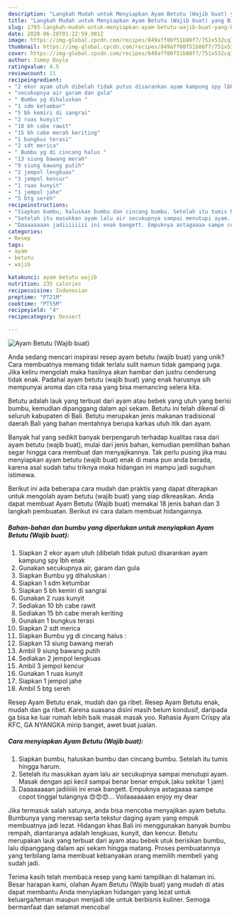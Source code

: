 ```yaml
---
description: "Langkah Mudah untuk Menyiapkan Ayam Betutu (Wajib buat) yang Bisa Manjain Lidah"
title: "Langkah Mudah untuk Menyiapkan Ayam Betutu (Wajib buat) yang Bisa Manjain Lidah"
slug: 1793-langkah-mudah-untuk-menyiapkan-ayam-betutu-wajib-buat-yang-bisa-manjain-lidah
date: 2020-06-28T01:22:59.901Z
image: https://img-global.cpcdn.com/recipes/849aff00f51b80f7/751x532cq70/ayam-betutu-wajib-buat-foto-resep-utama.jpg
thumbnail: https://img-global.cpcdn.com/recipes/849aff00f51b80f7/751x532cq70/ayam-betutu-wajib-buat-foto-resep-utama.jpg
cover: https://img-global.cpcdn.com/recipes/849aff00f51b80f7/751x532cq70/ayam-betutu-wajib-buat-foto-resep-utama.jpg
author: Jimmy Doyle
ratingvalue: 4.5
reviewcount: 11
recipeingredient:
- "2 ekor ayam utuh dibelah tidak putus disarankan ayam kampung spy lbh enak"
- "secukupnya air garam dan gula"
- " Bumbu yg dihaluskan "
- "1 sdm ketumbar"
- "5 bh kemiri di sangrai"
- "2 ruas kunyit"
- "10 bh cabe rawit"
- "15 bh cabe merah keriting"
- "1 bungkus terasi"
- "2 sdt merica"
- " Bumbu yg di cincang halus "
- "13 siung bawang merah"
- "9 siung bawang putih"
- "2 jempol lengkuas"
- "3 jempol kencur"
- "1 ruas kunyit"
- "1 jempol jahe"
- "5 btg sereh"
recipeinstructions:
- "Siapkan bumbu, haluskan bumbu dan cincang bumbu. Setelah itu tumis hingga harum."
- "Setelah itu masukkan ayam lalu air secukupnya sampai menutupi ayam. Masak dengan api kecil sampai benar benar empuk.(aku sekitar 1 jam)"
- "Daaaaaaaan jadiiiiiiii ini enak bangett. Empuknya astagaaaa sampe copot tinggal tulangnya 😍😍😍... Voilaaaaaaan enjoy my dear"
categories:
- Resep
tags:
- ayam
- betutu
- wajib

katakunci: ayam betutu wajib 
nutrition: 235 calories
recipecuisine: Indonesian
preptime: "PT21M"
cooktime: "PT55M"
recipeyield: "4"
recipecategory: Dessert

---
```



![Ayam Betutu (Wajib buat)](https://img-global.cpcdn.com/recipes/849aff00f51b80f7/751x532cq70/ayam-betutu-wajib-buat-foto-resep-utama.jpg)

Anda sedang mencari inspirasi resep ayam betutu (wajib buat) yang unik? Cara membuatnya memang tidak terlalu sulit namun tidak gampang juga. Jika keliru mengolah maka hasilnya akan hambar dan justru cenderung tidak enak. Padahal ayam betutu (wajib buat) yang enak harusnya sih mempunyai aroma dan cita rasa yang bisa memancing selera kita.

Betutu adalah lauk yang terbuat dari ayam atau bebek yang utuh yang berisi bumbu, kemudian dipanggang dalam api sekam. Betutu ini telah dikenal di seluruh kabupaten di Bali. Betutu merupakan jenis makanan tradisional daerah Bali yang bahan mentahnya berupa karkas utuh itik dan ayam.

Banyak hal yang sedikit banyak berpengaruh terhadap kualitas rasa dari ayam betutu (wajib buat), mulai dari jenis bahan, kemudian pemilihan bahan segar hingga cara membuat dan menyajikannya. Tak perlu pusing jika mau menyiapkan ayam betutu (wajib buat) enak di mana pun anda berada, karena asal sudah tahu triknya maka hidangan ini mampu jadi suguhan istimewa.


Berikut ini ada beberapa cara mudah dan praktis yang dapat diterapkan untuk mengolah ayam betutu (wajib buat) yang siap dikreasikan. Anda dapat membuat Ayam Betutu (Wajib buat) memakai 18 jenis bahan dan 3 langkah pembuatan. Berikut ini cara dalam membuat hidangannya.

<!--inarticleads1-->

##### Bahan-bahan dan bumbu yang diperlukan untuk menyiapkan Ayam Betutu (Wajib buat):

1. Siapkan 2 ekor ayam utuh (dibelah tidak putus) disarankan ayam kampung spy lbh enak
1. Gunakan secukupnya air, garam dan gula
1. Siapkan  Bumbu yg dihaluskan :
1. Siapkan 1 sdm ketumbar
1. Siapkan 5 bh kemiri di sangrai
1. Gunakan 2 ruas kunyit
1. Sediakan 10 bh cabe rawit
1. Sediakan 15 bh cabe merah keriting
1. Gunakan 1 bungkus terasi
1. Siapkan 2 sdt merica
1. Siapkan  Bumbu yg di cincang halus :
1. Siapkan 13 siung bawang merah
1. Ambil 9 siung bawang putih
1. Sediakan 2 jempol lengkuas
1. Ambil 3 jempol kencur
1. Gunakan 1 ruas kunyit
1. Siapkan 1 jempol jahe
1. Ambil 5 btg sereh


Resep Ayam Betutu enak, mudah dan ga ribet. Resep Ayam Betutu enak, mudah dan ga ribet. Karena suasana disini masih belum kondusif, daripada ga bisa ke luar rumah lebih baik masak masak yoo. Rahasia Ayam Crispy ala KFC, GA NYANGKA mirip banget, awet buat jualan. 

<!--inarticleads2-->

##### Cara menyiapkan Ayam Betutu (Wajib buat):

1. Siapkan bumbu, haluskan bumbu dan cincang bumbu. Setelah itu tumis hingga harum.
1. Setelah itu masukkan ayam lalu air secukupnya sampai menutupi ayam. Masak dengan api kecil sampai benar benar empuk.(aku sekitar 1 jam)
1. Daaaaaaaan jadiiiiiiii ini enak bangett. Empuknya astagaaaa sampe copot tinggal tulangnya 😍😍😍... Voilaaaaaaan enjoy my dear


Jika termasuk salah satunya, anda bisa mencoba menyajikan ayam betutu. Bumbunya yang meresap serta tekstur daging ayam yang empuk membuatnya jadi lezat. Hidangan khas Bali ini menggunakan banyak bumbu rempah, diantaranya adalah lengkuas, kunyit, dan kencur. Betutu merupakan lauk yang terbuat dari ayam atau bebek utuk berisikan bumbu, lalu dipanggang dalam api sekam hingga matang. Proses pembuatannya yang terbilang lama membuat kebanyakan orang memilih membeli yang sudah jadi. 

Terima kasih telah membaca resep yang kami tampilkan di halaman ini. Besar harapan kami, olahan Ayam Betutu (Wajib buat) yang mudah di atas dapat membantu Anda menyiapkan hidangan yang lezat untuk keluarga/teman maupun menjadi ide untuk berbisnis kuliner. Semoga bermanfaat dan selamat mencoba!

